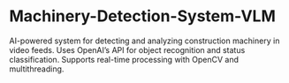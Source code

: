 # Machinery-Detection-System-VLM
AI-powered system for detecting and analyzing construction machinery in video feeds. Uses OpenAI’s API for object recognition and status classification. Supports real-time processing with OpenCV and multithreading.
